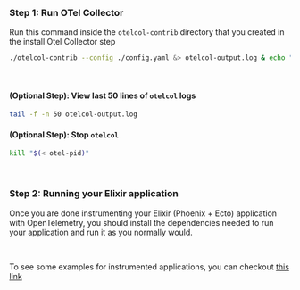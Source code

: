 &nbsp;

### Step 1: Run OTel Collector
 Run this command inside the `otelcol-contrib` directory that you created in the install Otel Collector step

```bash
./otelcol-contrib --config ./config.yaml &> otelcol-output.log & echo "$!" > otel-pid
```
&nbsp;

#### (Optional Step): View last 50 lines of `otelcol` logs
```bash
tail -f -n 50 otelcol-output.log
```

#### (Optional Step): Stop `otelcol`
```bash
kill "$(< otel-pid)"
```
&nbsp;

### Step 2: Running your Elixir application
Once you are done instrumenting your Elixir (Phoenix + Ecto) application with OpenTelemetry, you should install the dependencies needed to run your application and run it as you normally would.

&nbsp;

To see some examples for instrumented applications, you can checkout [this link](https://signoz.io/docs/instrumentation/elixir/#sample-examples)
```